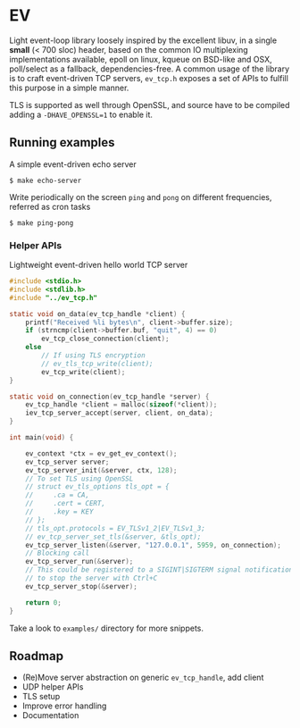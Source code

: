 EV
==

Light event-loop library loosely inspired by the excellent libuv, in a single
**small** (< 700 sloc) header, based on the common IO multiplexing
implementations available, epoll on linux, kqueue on BSD-like and OSX,
poll/select as a fallback, dependencies-free.
A common usage of the library is to craft event-driven TCP servers, `ev_tcp.h`
exposes a set of APIs to fulfill this purpose in a simple manner.

TLS is supported as well through OpenSSL, and source have to be compiled adding
a `-DHAVE_OPENSSL=1` to enable it.

## Running examples

A simple event-driven echo server

```
$ make echo-server
```

Write periodically on the screen `ping` and `pong` on different frequencies,
referred as cron tasks

```
$ make ping-pong
```

### Helper APIs

Lightweight event-driven hello world TCP server

```c
#include <stdio.h>
#include <stdlib.h>
#include "../ev_tcp.h"

static void on_data(ev_tcp_handle *client) {
    printf("Received %li bytes\n", client->buffer.size);
    if (strncmp(client->buffer.buf, "quit", 4) == 0)
        ev_tcp_close_connection(client);
    else
        // If using TLS encryption
        // ev_tls_tcp_write(client);
        ev_tcp_write(client);
}

static void on_connection(ev_tcp_handle *server) {
    ev_tcp_handle *client = malloc(sizeof(*client));
    iev_tcp_server_accept(server, client, on_data);
}

int main(void) {

    ev_context *ctx = ev_get_ev_context();
    ev_tcp_server server;
    ev_tcp_server_init(&server, ctx, 128);
    // To set TLS using OpenSSL
    // struct ev_tls_options tls_opt = {
    //     .ca = CA,
    //     .cert = CERT,
    //     .key = KEY
    // };
    // tls_opt.protocols = EV_TLSv1_2|EV_TLSv1_3;
    // ev_tcp_server_set_tls(&server, &tls_opt);
    ev_tcp_server_listen(&server, "127.0.0.1", 5959, on_connection);
    // Blocking call
    ev_tcp_server_run(&server);
    // This could be registered to a SIGINT|SIGTERM signal notification
    // to stop the server with Ctrl+C
    ev_tcp_server_stop(&server);

    return 0;
}
```

Take a look to `examples/` directory for more snippets.

## Roadmap

- (Re)Move server abstraction on generic `ev_tcp_handle`, add client
- UDP helper APIs
- TLS setup
- Improve error handling
- Documentation

